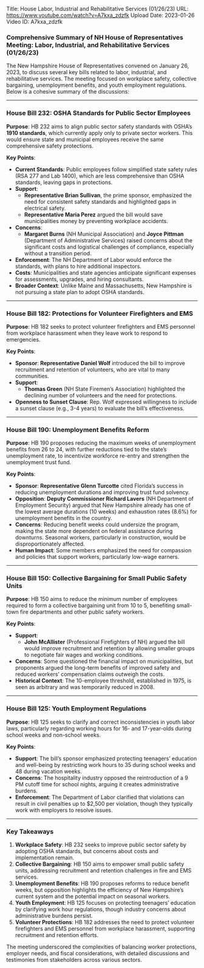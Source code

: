 Title: House Labor, Industrial and Rehabilitative Services (01/26/23)
URL: https://www.youtube.com/watch?v=A7kxa_zdzfk
Upload Date: 2023-01-26
Video ID: A7kxa_zdzfk

### Comprehensive Summary of NH House of Representatives Meeting: Labor, Industrial, and Rehabilitative Services (01/26/23)

The New Hampshire House of Representatives convened on January 26, 2023, to discuss several key bills related to labor, industrial, and rehabilitative services. The meeting focused on workplace safety, collective bargaining, unemployment benefits, and youth employment regulations. Below is a cohesive summary of the discussions:

---

### **House Bill 232: OSHA Standards for Public Sector Employees**
**Purpose**: HB 232 aims to align public sector safety standards with OSHA’s **1910 standards**, which currently apply only to private sector workers. This would ensure state and municipal employees receive the same comprehensive safety protections.

**Key Points**:
- **Current Standards**: Public employees follow simplified state safety rules (RSA 277 and Lab 1400), which are less comprehensive than OSHA standards, leaving gaps in protections.
- **Support**: 
  - **Representative Brian Sullivan**, the prime sponsor, emphasized the need for consistent safety standards and highlighted gaps in electrical safety.
  - **Representative Maria Perez** argued the bill would save municipalities money by preventing workplace accidents.
- **Concerns**:
  - **Margaret Burns** (NH Municipal Association) and **Joyce Pittman** (Department of Administrative Services) raised concerns about the significant costs and logistical challenges of compliance, especially without a transition period.
- **Enforcement**: The NH Department of Labor would enforce the standards, with plans to hire additional inspectors.
- **Costs**: Municipalities and state agencies anticipate significant expenses for assessments, upgrades, and hiring consultants.
- **Broader Context**: Unlike Maine and Massachusetts, New Hampshire is not pursuing a state plan to adopt OSHA standards.

---

### **House Bill 182: Protections for Volunteer Firefighters and EMS**
**Purpose**: HB 182 seeks to protect volunteer firefighters and EMS personnel from workplace harassment when they leave work to respond to emergencies.

**Key Points**:
- **Sponsor**: **Representative Daniel Wolf** introduced the bill to improve recruitment and retention of volunteers, who are vital to many communities.
- **Support**: 
  - **Thomas Green** (NH State Firemen’s Association) highlighted the declining number of volunteers and the need for protections.
- **Openness to Sunset Clause**: Rep. Wolf expressed willingness to include a sunset clause (e.g., 3-4 years) to evaluate the bill’s effectiveness.

---

### **House Bill 190: Unemployment Benefits Reform**
**Purpose**: HB 190 proposes reducing the maximum weeks of unemployment benefits from 26 to 24, with further reductions tied to the state’s unemployment rate, to incentivize workforce re-entry and strengthen the unemployment trust fund.

**Key Points**:
- **Sponsor**: **Representative Glenn Turcotte** cited Florida’s success in reducing unemployment durations and improving trust fund solvency.
- **Opposition**: **Deputy Commissioner Richard Lavers** (NH Department of Employment Security) argued that New Hampshire already has one of the lowest average durations (10 weeks) and exhaustion rates (8.6%) for unemployment benefits in the country.
- **Concerns**: Reducing benefit weeks could undersize the program, making the state more dependent on federal assistance during downturns. Seasonal workers, particularly in construction, would be disproportionately affected.
- **Human Impact**: Some members emphasized the need for compassion and policies that support workers, particularly low-wage earners.

---

### **House Bill 150: Collective Bargaining for Small Public Safety Units**
**Purpose**: HB 150 aims to reduce the minimum number of employees required to form a collective bargaining unit from 10 to 5, benefiting small-town fire departments and other public safety workers.

**Key Points**:
- **Support**: 
  - **John McAllister** (Professional Firefighters of NH) argued the bill would improve recruitment and retention by allowing smaller groups to negotiate fair wages and working conditions.
- **Concerns**: Some questioned the financial impact on municipalities, but proponents argued the long-term benefits of improved safety and reduced workers’ compensation claims outweigh the costs.
- **Historical Context**: The 10-employee threshold, established in 1975, is seen as arbitrary and was temporarily reduced in 2008.

---

### **House Bill 125: Youth Employment Regulations**
**Purpose**: HB 125 seeks to clarify and correct inconsistencies in youth labor laws, particularly regarding working hours for 16- and 17-year-olds during school weeks and non-school weeks.

**Key Points**:
- **Support**: The bill’s sponsor emphasized protecting teenagers’ education and well-being by restricting work hours to 35 during school weeks and 48 during vacation weeks.
- **Concerns**: The hospitality industry opposed the reintroduction of a 9 PM cutoff time for school nights, arguing it creates administrative burdens.
- **Enforcement**: The Department of Labor clarified that violations can result in civil penalties up to $2,500 per violation, though they typically work with employers to resolve issues.

---

### **Key Takeaways**
1. **Workplace Safety**: HB 232 seeks to improve public sector safety by adopting OSHA standards, but concerns about costs and implementation remain.
2. **Collective Bargaining**: HB 150 aims to empower small public safety units, addressing recruitment and retention challenges in fire and EMS services.
3. **Unemployment Benefits**: HB 190 proposes reforms to reduce benefit weeks, but opposition highlights the efficiency of New Hampshire’s current system and the potential impact on seasonal workers.
4. **Youth Employment**: HB 125 focuses on protecting teenagers’ education by clarifying work hour regulations, though industry concerns about administrative burdens persist.
5. **Volunteer Protections**: HB 182 addresses the need to protect volunteer firefighters and EMS personnel from workplace harassment, supporting recruitment and retention efforts.

The meeting underscored the complexities of balancing worker protections, employer needs, and fiscal considerations, with detailed discussions and testimonies from stakeholders across various sectors.